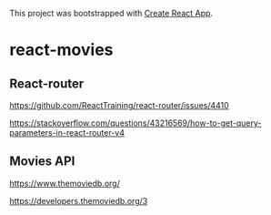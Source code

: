 This project was bootstrapped with [Create React App](https://github.com/facebook/create-react-app).

# react-movies

## React-router

https://github.com/ReactTraining/react-router/issues/4410

https://stackoverflow.com/questions/43216569/how-to-get-query-parameters-in-react-router-v4

## Movies API

https://www.themoviedb.org/

https://developers.themoviedb.org/3
